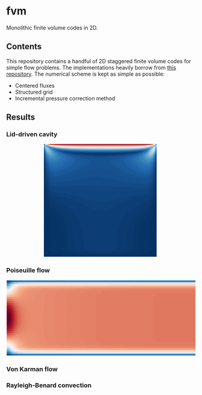 # fvm

Monolithic finite volume codes in 2D.

## Contents

This repository contains a handful of 2D staggered finite volume codes for simple flow problems. The implementations heavily borrow from <a href="https://github.com/saadtony/uCFD">this repository</a>.
The numerical scheme is kept as simple as possible:

- Centered fluxes
- Structured grid
- Incremental pressure correction method

## Results

### Lid-driven cavity

<p align="center">
  <img width="300" alt="" src="cavity/re_100.gif">  <img width="300" alt="" src="cavity/re_500.gif">
</p>

### Poiseuille flow

<p align="center">
  <img height="200" alt="" src="poiseuille/velocity.gif">
</p>

### Von Karman flow


### Rayleigh-Benard convection
